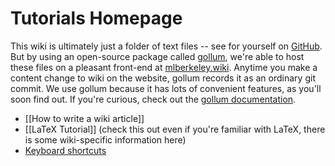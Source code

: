 # Tutorials Homepage

This wiki is ultimately just a folder of text files -- see for yourself on [GitHub](https://github.com/mlberkeley/wiki). But by using an open-source package called [gollum](https://github.com/gollum/gollum), we're able to host these files on a pleasant front-end at [mlberkeley.wiki](https://mlberkeley.wiki/Home). Anytime you make a content change to wiki on the website, gollum records it as an ordinary git commit. We use gollum because it has lots of convenient features, as you'll soon find out. If you're curious, check out the [gollum documentation](https://github.com/gollum/gollum/wiki).


- [[How to write a wiki article]]
- [[LaTeX Tutorial]] (check this out even if you're familiar with LaTeX, there is some wiki-specific information here)
- [Keyboard shortcuts](https://github.com/gollum/gollum/wiki#hotkeys)